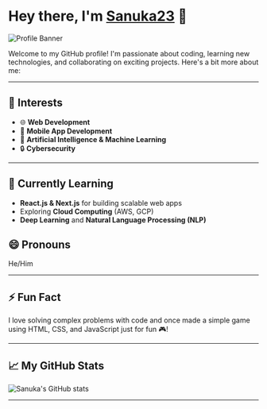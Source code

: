 # Hey there, I'm [Sanuka23](https://github.com/Sanuka23) 👋

![Profile Banner](https://avatars.githubusercontent.com/u/158992222?s=400&u=2d246f85b4f30e528b24856c9220d2d9c54c1d05&v=4)

Welcome to my GitHub profile! I'm passionate about coding, learning new technologies, and collaborating on exciting projects. Here's a bit more about me:

---

## 👀 Interests

- 🌐 **Web Development**
- 📱 **Mobile App Development**
- 🤖 **Artificial Intelligence & Machine Learning**
- 🔒 **Cybersecurity**

---

## 🌱 Currently Learning

- **React.js & Next.js** for building scalable web apps
- Exploring **Cloud Computing** (AWS, GCP)
- **Deep Learning** and **Natural Language Processing (NLP)**


## 😄 Pronouns

He/Him

---

## ⚡ Fun Fact

I love solving complex problems with code and once made a simple game using HTML, CSS, and JavaScript just for fun 🎮!

---

## 📈 My GitHub Stats

![Sanuka's GitHub stats](https://github-readme-stats.vercel.app/api?username=Sanuka23&show_icons=true&hide_title=true&count_private=true&hide=prs&theme=radical)

---

<!--
Sanuka23/Sanuka23 is a ✨ special ✨ repository because its README.md (this file) appears on your GitHub profile.
Feel free to customize it further as you like!
-->
